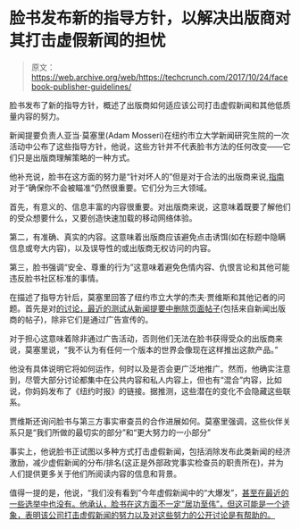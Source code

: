 # 脸书发布新的指导方针，以解决出版商对其打击虚假新闻的担忧

> 原文：<https://web.archive.org/web/https://techcrunch.com/2017/10/24/facebook-publisher-guidelines/>

脸书发布了新的指导方针，概述了出版商如何适应该公司打击虚假新闻和其他低质量内容的努力。

新闻提要负责人亚当·莫塞里(Adam Mosseri)在纽约市立大学新闻研究生院的一次活动中公布了这些指导方针，他说，这些方针并不代表脸书方法的任何改变——它们只是出版商理解策略的一种方式。

他补充说，脸书在这方面的努力是“针对坏人的”但是对于合法的出版商来说,[指南](https://web.archive.org/web/20230404065142/https://www.facebook.com/help/publisher/newsfeedguidelines)对于“确保你不会被瞄准”仍然很重要。它们分为三大领域。

首先，有意义的、信息丰富的内容很重要。对出版商来说，这意味着既要了解他们的受众想要什么，又要创造快速加载的移动网络体验。

第二，有准确、真实的内容。这意味着出版商应该避免点击诱饵(如在标题中隐瞒信息或夸大内容)，以及误导性的或出版商无权访问的内容。

第三，脸书强调“安全、尊重的行为”这意味着避免色情内容、仇恨言论和其他可能违反脸书社区标准的事情。

在描述了指导方针后，莫塞里回答了纽约市立大学的杰夫·贾维斯和其他记者的问题。首先是对[的讨论，最近的测试从新闻提要中删除页面帖子](https://web.archive.org/web/20230404065142/https://techcrunch.com/2017/10/23/facebook-page-feed/)(包括来自新闻出版商的帖子)，除非它们是通过广告宣传的。

对于担心这意味着除非通过广告活动，否则他们无法在脸书获得受众的出版商来说，莫塞里说，“我不认为有任何一个版本的世界会像现在这样推出这款产品。”

他没有具体说明它将如何运作，何时以及是否会更广泛地推广。然而，他确实注意到，尽管大部分讨论都集中在公共内容和私人内容上，但也有“混合”内容，比如说，你妈妈发布了《纽约时报》的链接。据推测，这些潜在的变化不会隐藏这些联系。

贾维斯还询问脸书与第三方事实审查员的合作进展如何。莫塞里强调，这些伙伴关系只是“我们所做的最切实的部分”和“更大努力的一小部分”

事实上，他说脸书正试图以多种方式打击虚假新闻，包括消除发布此类新闻的经济激励，减少虚假新闻的分布/排名(这正是外部政党事实检查员的职责所在)，并为人们提供更多关于他们所阅读内容的信息和背景。

值得一提的是，他说，“我们没有看到”今年虚假新闻中的“大爆发”，[甚至在最近的一些选举中也没有。他承认，脸书在这方面不一定“居功至伟”，但这可能是一个迹象，表明该公司打击虚假新闻的努力以及对这些努力的公开讨论是有帮助的。](https://web.archive.org/web/20230404065142/https://techcrunch.com/2017/09/27/facebook-election-interference/)